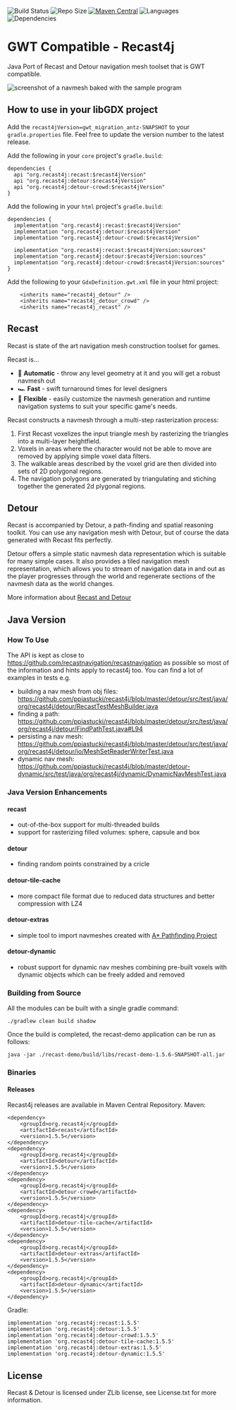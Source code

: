 ![Build Status](https://img.shields.io/github/actions/workflow/status/ppiastucki/recast4j/gradle.yml?branch=main&logo=github)
![Repo Size](https://img.shields.io/github/repo-size/ppiastucki/recast4j.svg?colorB=lightgray)
[![Maven Central](https://img.shields.io/maven-central/v/org.recast4j/recast.svg?label=maven%20central)](https://search.maven.org/search?q=g:org.recast4j)
![Languages](https://img.shields.io/github/languages/top/ppiastucki/recast4j)
![Dependencies](https://img.shields.io/librariesio/github/ppiastucki/recast4j)

GWT Compatible - Recast4j
=========================

Java Port of Recast and Detour navigation mesh toolset that is GWT compatible.

![screenshot of a navmesh baked with the sample program](/recast-demo/screenshot.png?raw=true)

## How to use in your libGDX project

Add the `recast4jVersion=gwt_migration_antz-SNAPSHOT` to your `gradle.properties` file.
Feel free to update the version number to the latest release.

Add the following in your `core` project's `gradle.build`:

```
dependencies {
  api "org.recast4j:recast:$recast4jVersion"
  api "org.recast4j:detour:$recast4jVersion"
  api "org.recast4j:detour-crowd:$recast4jVersion"
}
```

Add the following in your `html` project's `gradle.build`:

```
dependencies {
  implementation "org.recast4j:recast:$recast4jVersion"
  implementation "org.recast4j:detour:$recast4jVersion"
  implementation "org.recast4j:detour-crowd:$recast4jVersion"

  implementation "org.recast4j:recast:$recast4jVersion:sources"
  implementation "org.recast4j:detour:$recast4jVersion:sources"
  implementation "org.recast4j:detour-crowd:$recast4jVersion:sources"
}
```

Add the following to your `GdxDefinition.gwt.xml` file in your html project:

```
    <inherits name="recast4j_detour" />
    <inherits name="recast4j_detour_crowd" />
    <inherits name="recast4j_recast" />
```

## Recast

Recast is state of the art navigation mesh construction toolset for games.

Recast is...
* 🤖 **Automatic** - throw any level geometry at it and you will get a robust navmesh out
* 🏎️ **Fast** - swift turnaround times for level designers
* 🧘 **Flexible** - easily customize the navmesh generation and runtime navigation systems to suit your specific game's needs.

Recast constructs a navmesh through a multi-step rasterization process:

1. First Recast voxelizes the input triangle mesh by rasterizing the triangles into a multi-layer heightfield. 
2. Voxels in areas where the character would not be able to move are removed by applying simple voxel data filters.
3. The walkable areas described by the voxel grid are then divided into sets of 2D polygonal regions.
4. The navigation polygons are generated by triangulating and stiching together the generated 2d plygonal regions.

## Detour

Recast is accompanied by Detour, a path-finding and spatial reasoning toolkit. You can use any navigation mesh with Detour, but of course the data generated with Recast fits perfectly.

Detour offers a simple static navmesh data representation which is suitable for many simple cases.  It also provides a tiled navigation mesh representation, which allows you to stream of navigation data in and out as the player progresses through the world and regenerate sections of the navmesh data as the world changes.

More information about [Recast and Detour](https://github.com/recastnavigation/recastnavigation)

## Java Version
### How To Use
The API is kept as close to https://github.com/recastnavigation/recastnavigation as possible so most of the information and hints apply to recast4j too.
You can find a lot of examples in tests e.g.
- building a nav mesh from obj files: https://github.com/ppiastucki/recast4j/blob/master/detour/src/test/java/org/recast4j/detour/RecastTestMeshBuilder.java
- finding a path: https://github.com/ppiastucki/recast4j/blob/master/detour/src/test/java/org/recast4j/detour/FindPathTest.java#L94
- persisting a nav mesh: https://github.com/ppiastucki/recast4j/blob/master/detour/src/test/java/org/recast4j/detour/io/MeshSetReaderWriterTest.java
- dynamic nav mesh: https://github.com/ppiastucki/recast4j/blob/master/detour-dynamic/src/test/java/org/recast4j/dynamic/DynamicNavMeshTest.java
### Java Version Enhancements
#### recast
- out-of-the-box support for multi-threaded builds
- support for rasterizing filled volumes: sphere, capsule and box
#### detour
- finding random points constrained by a cricle
#### detour-tile-cache
- more compact file format due to reduced data structures and better compression with LZ4
#### detour-extras
- simple tool to import navmeshes created with [A* Pathfinding Project](https://arongranberg.com/astar/)
#### detour-dynamic
- robust support for dynamic nav meshes combining pre-built voxels with dynamic objects which can be freely added and removed

### Building from Source

All the modules can be built with a single gradle command:
```
./gradlew clean build shadow
```

Once the build is completed, the recast-demo application can be run as follows:
```
java -jar ./recast-demo/build/libs/recast-demo-1.5.6-SNAPSHOT-all.jar
```

### Binaries

#### Releases
Recast4j releases are available in Maven Central Repository.
Maven:
```
<dependency>
	<groupId>org.recast4j</groupId>
	<artifactId>recast</artifactId>
	<version>1.5.5</version>
</dependency>
<dependency>
	<groupId>org.recast4j</groupId>
	<artifactId>detour</artifactId>
	<version>1.5.5</version>
</dependency>
<dependency>
	<groupId>org.recast4j</groupId>
	<artifactId>detour-crowd</artifactId>
	<version>1.5.5</version>
</dependency>
<dependency>
	<groupId>org.recast4j</groupId>
	<artifactId>detour-tile-cache</artifactId>
	<version>1.5.5</version>
</dependency>
<dependency>
	<groupId>org.recast4j</groupId>
	<artifactId>detour-extras</artifactId>
	<version>1.5.5</version>
</dependency>
<dependency>
	<groupId>org.recast4j</groupId>
	<artifactId>detour-dynamic</artifactId>
	<version>1.5.5</version>
</dependency>
```
Gradle:
```
implementation 'org.recast4j:recast:1.5.5'
implementation 'org.recast4j:detour:1.5.5'
implementation 'org.recast4j:detour-crowd:1.5.5'
implementation 'org.recast4j:detour-tile-cache:1.5.5'
implementation 'org.recast4j:detour-extras:1.5.5'
implementation 'org.recast4j:detour-dynamic:1.5.5'
```

## License

Recast & Detour is licensed under ZLib license, see License.txt for more information.
